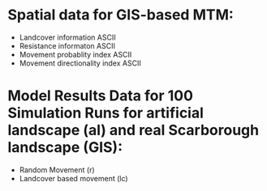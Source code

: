 # Spatial data for GIS-based MTM: 

- Landcover information ASCII 
- Resistance informaton ASCII 
- Movement probablity index ASCII 
- Movement directionality index ASCII

# Model Results Data for 100 Simulation Runs for artificial landscape (al) and real Scarborough landscape (GIS): 
- Random Movement (r) 
- Landcover based movement (lc) 
